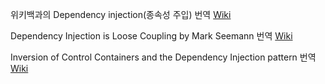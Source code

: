 위키백과의 Dependency injection(종속성 주입) 번역
[Wiki](https://github.com/khjoon0204/DependancyInjection_trans/wiki/%EC%9C%84%ED%82%A4%EB%B0%B1%EA%B3%BC%EC%9D%98-Dependency-injection-%EB%B2%88%EC%97%AD)

Dependency Injection is Loose Coupling by Mark Seemann 번역 [Wiki](https://github.com/khjoon0204/DependancyInjection_trans/wiki/Dependency-Injection-is-Loose-Coupling-by-Mark-Seemann-%EB%B2%88%EC%97%AD)


Inversion of Control Containers and the Dependency Injection pattern 번역 [Wiki]()
